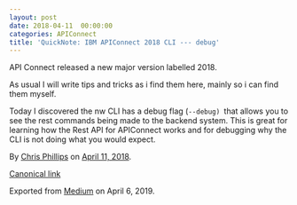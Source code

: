 ```yaml
---
layout: post
date: 2018-04-11  00:00:00
categories: APIConnect
title: 'QuickNote: IBM APIConnect 2018 CLI --- debug'
---
```



API Connect released a new major version labelled 2018.

As usual I will write tips and tricks as i find them here, mainly so i
can find them myself.

Today I discovered the nw CLI has a debug flag
(`--debug) `that allows you to see the
rest commands being made to the backend system. This is great for
learning how the Rest API for APIConnect works and for debugging why the
CLI is not doing what you would expect.





By [Chris Phillips](https://medium.com/@cminion) on
[April 11, 2018](https://medium.com/p/af05eccc0eac).

[Canonical
link](https://medium.com/@cminion/quicknote-ibm-apiconnect-2018-cli-debug-af05eccc0eac)

Exported from [Medium](https://medium.com) on April 6, 2019.
